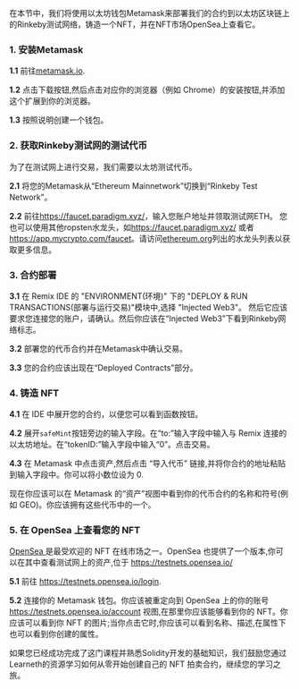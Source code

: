 在本节中，我们将使用以太坊钱包Metamask来部署我们的合约到以太坊区块链上的Rinkeby测试网络，铸造一个NFT，并在NFT市场OpenSea上查看它。

### 1. 安装Metamask
**1.1** 前往<a href="https://metamask.io/" target="_blank">metamask.io</a>.

**1.2** 点击下载按钮,然后点击对应你的浏览器（例如 Chrome）的安装按钮,并添加这个扩展到你的浏览器。

**1.3** 按照说明创建一个钱包。

### 2. 获取Rinkeby测试网的测试代币
为了在测试网上进行交易，我们需要以太坊测试代币。

**2.1** 将您的Metamask从“Ethereum Mainnetwork”切换到“Rinkeby Test Network”。

**2.2** 前往<a href="https://faucet.paradigm.xyz/" target="_blank">https://faucet.paradigm.xyz/</a>，输入您账户地址并领取测试网ETH。 您也可以使用其他ropsten水龙头，如<a href="https://faucet.paradigm.xyz/" target="_blank">https://faucet.paradigm.xyz/</a> 或者 <a href="https://app.mycrypto.com/faucet" target="_blank">https://app.mycrypto.com/faucet</a>。请访问<a href="https://ethereum.org/en/developers/docs/networks/#testnet-faucets" target="_blank">ethereum.org</a>列出的水龙头列表以获取更多信息。

### 3. 合约部署
**3.1** 在 Remix IDE 的 "ENVIRONMENT(环境)" 下的 "DEPLOY & RUN TRANSACTIONS(部署与运行交易)"模块中,选择 "Injected Web3"。 然后它应该要求您连接您的账户，请确认。然后你应该在“Injected Web3”下看到Rinkeby网络标志。

**3.2** 部署您的代币合约并在Metamask中确认交易。

**3.3** 您的合约应该出现在“Deployed Contracts”部分。

### 4. 铸造 NFT
**4.1** 在 IDE 中展开您的合约，以便您可以看到函数按钮。

**4.2** 展开`safeMint`按钮旁边的输入字段。在“to:”输入字段中输入与 Remix 连接的以太坊地址。在“tokenID:”输入字段中输入“0”。点击交易。

**4.3** 在 Metamask 中点击资产,然后点击 “导入代币” 链接,并将你合约的地址粘贴到输入字段中。你可以将小数位设为 0.

现在你应该可以在 Metamask 的“资产”视图中看到你的代币合约的名称和符号(例如 GEO)。你应该拥有这些代币中的一个。

### 5. 在 OpenSea 上查看您的 NFT
<a href="https://opensea.io/" 
target="_blank">OpenSea </a> 是最受欢迎的 NFT 在线市场之一。OpenSea 也提供了一个版本,你可以在其中查看测试网上的资产,位于 <a href="https://testnets.opensea.io/" 
target="_blank">https://testnets.opensea.io/</a>

**5.1** 前往 <a href="https://testnets.opensea.io/login" 
target="_blank">https://testnets.opensea.io/login</a>.

**5.2** 连接你的 Metamask 钱包。你应该被重定向到 OpenSea 上的你的账号 <a href="https://testnets.opensea.io/account" target="_blank">https://testnets.opensea.io/account</a> 视图,在那里你应该能够看到你的 NFT。你应该可以看到你 NFT 的图片;当你点击它时,你应该可以看到名称、描述,在属性下也可以看到你创建的属性。

如果您已经成功完成了这门课程并熟悉Solidity开发的基础知识，我们鼓励您通过Learneth的资源学习如何从零开始创建自己的 NFT 拍卖合约，继续您的学习之旅。
